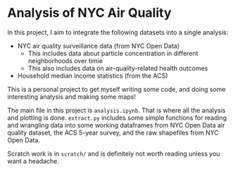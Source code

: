 # Analysis of NYC Air Quality

In this project, I aim to integrate the following datasets into a single analysis:
* NYC air quality surveillance data (from NYC Open Data)
    * This includes data about particle concentration in different neighborhoods over timie
    * This also includes data on air-quality-related health outcomes
* Household median income statistics (from the ACS)

This is a personal project to get myself writing some code, and doing some interesting analysis and making some maps!

The main file in this project is `analysis.ipynb`. That is where all the analysis and plotting is done. `extract.py` includes some simple
functions for reading and wrangling data into some working dataframes from NYC Open Data air quality dataset, the ACS 5-year survey, and the raw shapefiles 
from NYC Open Data.

Scratch work is in `scratch/` and is definitely not worth reading unless you want a headache.
